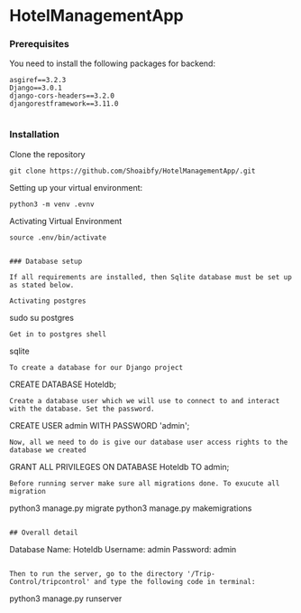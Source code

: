 # HotelManagementApp
### Prerequisites

You need to install the following packages for backend:

```
asgiref==3.2.3
Django==3.0.1
django-cors-headers==3.2.0
djangorestframework==3.11.0


```
### Installation

Clone the repository

```
git clone https://github.com/Shoaibfy/HotelManagementApp/.git
```

Setting up your virtual environment:

```
python3 -m venv .evnv
```

Activating Virtual  Environment

```
source .env/bin/activate
```


```

### Database setup

If all requirements are installed, then Sqlite database must be set up as stated below.

Activating postgres
```
sudo su postgres

```
Get in to postgres shell
```
sqlite

```
To create a database for our Django project
```
CREATE DATABASE Hoteldb;

```
Create a database user which we will use to connect to and interact with the database. Set the password.
```
CREATE USER admin WITH PASSWORD 'admin';

```
Now, all we need to do is give our database user access rights to the database we created
```
GRANT ALL PRIVILEGES ON DATABASE Hoteldb TO admin;

```
Before running server make sure all migrations done. To exucute all migration
```
python3 manage.py migrate
python3 manage.py makemigrations

```

## Overall detail
```
Database Name: Hoteldb
Username: admin
Password: admin

```

Then to run the server, go to the directory '/Trip-Control/tripcontrol' and type the following code in terminal:

```
python3 manage.py runserver
```
